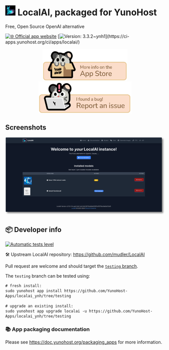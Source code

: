 <!--
N.B.: This README was automatically generated by <https://github.com/YunoHost/apps_tools/blob/main/readme_generator>
It shall NOT be edited by hand.
-->

<h1>
  <img src="https://raw.githubusercontent.com/YunoHost/apps/main/logos/localai.png" width="32px" alt="Logo of LocalAI">
  LocalAI, packaged for YunoHost
</h1>

Free, Open Source OpenAI alternative

[![🌐 Official app website](https://img.shields.io/badge/Official_app_website-darkgreen?style=for-the-badge)](https://localai.io/)
[![Version: 3.3.2~ynh1](https://img.shields.io/badge/Version-3.3.2~ynh1-rgba(0,150,0,1)?style=for-the-badge)](https://ci-apps.yunohost.org/ci/apps/localai/)

<div align="center">
<a href="https://apps.yunohost.org/app/localai"><img height="100px" src="https://github.com/YunoHost/yunohost-artwork/raw/refs/heads/main/badges/neopossum-badges/badge_more_info_on_the_appstore.svg"/></a>
<a href="https://github.com/YunoHost-Apps/localai_ynh/issues"><img height="100px" src="https://github.com/YunoHost/yunohost-artwork/raw/refs/heads/main/badges/neopossum-badges/badge_report_an_issue.svg"/></a>
</div>


## Screenshots
![Screenshot of LocalAI](./doc/screenshots/331878853-20b5ccd2-8393-44f0-aaf6-87a23806381e.png)

## 📦 Developer info

[![Automatic tests level](https://apps.yunohost.org/badge/cilevel/localai)](https://ci-apps.yunohost.org/ci/apps/localai/)

🛠️ Upstream LocalAI repository: <https://github.com/mudler/LocalAI>

Pull request are welcome and should target the [`testing` branch](https://github.com/YunoHost-Apps/localai_ynh/tree/testing).

The `testing` branch can be tested using:
```
# fresh install:
sudo yunohost app install https://github.com/YunoHost-Apps/localai_ynh/tree/testing

# upgrade an existing install:
sudo yunohost app upgrade localai -u https://github.com/YunoHost-Apps/localai_ynh/tree/testing
```

### 📚 App packaging documentation

Please see <https://doc.yunohost.org/packaging_apps> for more information.